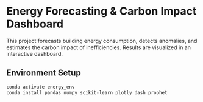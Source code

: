 # Energy Forecasting & Carbon Impact Dashboard

This project forecasts building energy consumption, detects anomalies, and estimates the carbon impact of inefficiencies. Results are visualized in an interactive dashboard.

## Environment Setup

```bash
conda activate energy_env
conda install pandas numpy scikit-learn plotly dash prophet
